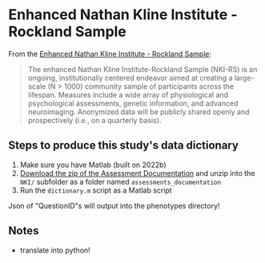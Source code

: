 # Enhanced Nathan Kline Institute - Rockland Sample 

From the [Enhanced Nathan Kline Institute - Rockland Sample](https://www.humanconnectome.org/study/hcp-young-adult/document/1200-subjects-data-release):

> The enhanced Nathan Kline Institute-Rockland Sample (NKI-RS) is an ongoing, institutionally centered endeavor aimed at creating a large-scale (N > 1000) community sample of participants across the lifespan. Measures include a wide array of physiological and psychological assessments, genetic information, and advanced neuroimaging. Anonymized data will be publicly shared openly and prospectively (i.e., on a quarterly basis).

## Steps to produce this study's data dictionary

1. Make sure you have Matlab (built on 2022b)
2. [Download the zip of the Assessment Documentation](https://fcon_1000.projects.nitrc.org/indi/enhanced/documentation.html) and unzip into the `NKI/` subfolder as a folder named `assessments_documentation`
3. Run the `dictionary.m` script as a Matlab script

Json of "QuestionID"s will output into the phenotypes directory!

## Notes 

* translate into python! 
